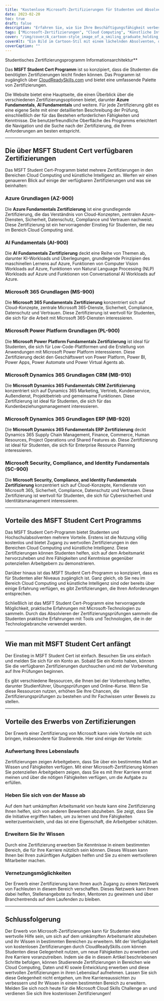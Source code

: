 ```yaml
---
title: "Kostenlose Microsoft-Zertifizierungen für Studenten und Absolventen"
date: 2023-02-20
toc: true
draft: false
description: "Erfahren Sie, wie Sie Ihre Beschäftigungsfähigkeit verbessern und Ihre Fähigkeiten in den Bereichen Cloud Computing und künstliche Intelligenz mit den kostenlosen Microsoft-Zertifizierungen, die über das MSFT Student Cert-Programm auf CloudReadySkills.com verfügbar sind, erweitern können."
tags: ["Microsoft-Zertifizierungen", "Cloud Computing", "Künstliche Intelligenz", "MSFT Student Cert", "Azure Fundamentals", "AI-Grundlagen", "Microsoft 365 Grundlagen", "Grundlagen der Power Platform", "Dynamics 365 Grundlagen CRM", "Dynamics 365 Grundlagen ERP", "Sicherheitskonformität und Identität", "CloudReadySkills", "Online-Bildung", "Berufliche Entwicklung", "IT-Zertifizierung", "Freie Bildung", "Online-Lernen", "Technische Fertigkeiten", "Beruflicher Aufstieg"]
cover: "/img/cover/A_cartoon-style_image_of_a_smiling_graduate_holding_a_laptop.png"
coverAlt: "Ein Bild im Cartoon-Stil mit einem lächelnden Absolventen, der einen Laptop und eine Urkunde in der Hand hält, während er vor einem Computerserver mit Wolken im Hintergrund steht und die Verbindung zwischen Cloud Computing und beruflichem Aufstieg darstellt."
coverCaption: ""
---
```

 Studentisches Zertifizierungsprogramm Informationsarchitektur**

Das **MSFT Student Cert Programm** ist so konzipiert, dass die Studenten die benötigten Zertifizierungen leicht finden können. Das Programm ist zugänglich über [CloudReadySkills.com](https://msftstudentcert.cloudreadyskills.com/) und bietet eine umfassende Palette von Zertifizierungen.

Die Website bietet eine Hauptseite, die einen Überblick über die verschiedenen Zertifizierungsoptionen bietet, darunter **Azure Fundamentals**, **AI Fundamentals** und weitere. Für jede Zertifizierung gibt es eine eigene Seite mit einer detaillierten Beschreibung der Prüfung, einschließlich der für das Bestehen erforderlichen Fähigkeiten und Kenntnisse. Die benutzerfreundliche Oberfläche des Programms erleichtert die Navigation und die Suche nach der Zertifizierung, die Ihren Anforderungen am besten entspricht.

______

## Die über MSFT Student Cert verfügbaren Zertifizierungen

Das MSFT Student Cert-Programm bietet mehrere Zertifizierungen in den Bereichen Cloud Computing und künstliche Intelligenz an. Werfen wir einen genaueren Blick auf einige der verfügbaren Zertifizierungen und was sie beinhalten:

### Azure Grundlagen (AZ-900)

Die **Azure Fundamentals Zertifizierung** ist eine grundlegende Zertifizierung, die das Verständnis von Cloud-Konzepten, zentralen Azure-Diensten, Sicherheit, Datenschutz, Compliance und Vertrauen nachweist. Diese Zertifizierung ist ein hervorragender Einstieg für Studenten, die neu im Bereich Cloud Computing sind.

### AI Fundamentals (AI-900)

Die **AI Fundamentals Zertifizierung** deckt eine Reihe von Themen ab, darunter KI-Workloads und Überlegungen, grundlegende Prinzipien des maschinellen Lernens auf Azure, Funktionen von Computer Vision Workloads auf Azure, Funktionen von Natural Language Processing (NLP) Workloads auf Azure und Funktionen von Conversational AI Workloads auf Azure.

### Microsoft 365 Grundlagen (MS-900)

Die **Microsoft 365 Fundamentals Zertifizierung** konzentriert sich auf Cloud-Konzepte, zentrale Microsoft 365-Dienste, Sicherheit, Compliance, Datenschutz und Vertrauen. Diese Zertifizierung ist wertvoll für Studenten, die sich für die Arbeit mit Microsoft 365-Diensten interessieren.

### Microsoft Power Platform Grundlagen (PL-900)

Die **Microsoft Power Platform Fundamentals Zertifizierung** ist ideal für Studenten, die sich für Low-Code-Plattformen und die Erstellung von Anwendungen mit Microsoft Power Platform interessieren. Diese Zertifizierung deckt den Geschäftswert von Power Platform, Power BI, Power Apps, Power Automate und Power Virtual Agents ab.

### Microsoft Dynamics 365 Grundlagen CRM (MB-910)

Die **Microsoft Dynamics 365 Fundamentals CRM Zertifizierung** konzentriert sich auf Dynamics 365 Marketing, Vertrieb, Kundenservice, Außendienst, Projektbetrieb und gemeinsame Funktionen. Diese Zertifizierung ist ideal für Studenten, die sich für das Kundenbeziehungsmanagement interessieren.

### Microsoft Dynamics 365 Grundlagen ERP (MB-920)

Die **Microsoft Dynamics 365 Fundamentals ERP Zertifizierung** deckt Dynamics 365 Supply Chain Management, Finance, Commerce, Human Resources, Project Operations und Shared Features ab. Diese Zertifizierung ist ideal für Studenten, die sich für Enterprise Resource Planning interessieren.

### Microsoft Security, Compliance, and Identity Fundamentals (SC-900)

Die **Microsoft Security, Compliance, and Identity Fundamentals Zertifizierung** konzentriert sich auf Cloud-Konzepte, Kerndienste von Microsoft 365, Sicherheit, Compliance, Datenschutz und Vertrauen. Diese Zertifizierung ist wertvoll für Studenten, die sich für Cybersicherheit und Identitätsmanagement interessieren.

______

## Vorteile des MSFT Student Cert Programms

Das MSFT Student Cert-Programm bietet Studenten und Hochschulabsolventen mehrere Vorteile. Erstens ist die Nutzung völlig kostenlos und bietet Zugang zu wertvollen Zertifizierungen in den Bereichen Cloud Computing und künstliche Intelligenz. Diese Zertifizierungen können Studenten helfen, sich auf dem Arbeitsmarkt hervorzuheben und ihre Fähigkeiten und Kenntnisse gegenüber potenziellen Arbeitgebern zu demonstrieren.

Darüber hinaus ist das MSFT Student Cert-Programm so konzipiert, dass es für Studenten aller Niveaus zugänglich ist. Ganz gleich, ob Sie neu im Bereich Cloud Computing und künstliche Intelligenz sind oder bereits über einige Erfahrung verfügen, es gibt Zertifizierungen, die Ihren Anforderungen entsprechen.

Schließlich ist das MSFT Student Cert-Programm eine hervorragende Möglichkeit, praktische Erfahrungen mit Microsoft-Technologien zu sammeln. Durch das Absolvieren der Zertifizierungsprüfungen sammeln die Studenten praktische Erfahrungen mit Tools und Technologien, die in der Technologiebranche verwendet werden.

______

## Wie man mit MSFT Student Cert anfängt

Der Einstieg in MSFT Student Cert ist einfach. Besuchen Sie uns einfach und melden Sie sich für ein Konto an. Sobald Sie ein Konto haben, können Sie die verfügbaren Zertifizierungen durchsuchen und mit der Vorbereitung auf Ihre Prüfungen beginnen.

Es gibt verschiedene Ressourcen, die Ihnen bei der Vorbereitung helfen, darunter Studienführer, Übungsprüfungen und Online-Kurse. Wenn Sie diese Ressourcen nutzen, erhöhen Sie Ihre Chancen, die Zertifizierungsprüfungen zu bestehen und Ihr Fachwissen unter Beweis zu stellen.

______

## Vorteile des Erwerbs von Zertifizierungen

Der Erwerb einer Zertifizierung von Microsoft kann viele Vorteile mit sich bringen, insbesondere für Studierende. Hier sind einige der Vorteile:

### Aufwertung Ihres Lebenslaufs
Zertifizierungen zeigen Arbeitgebern, dass Sie über ein bestimmtes Maß an Wissen und Fähigkeiten verfügen. Mit einer Microsoft-Zertifizierung können Sie potenziellen Arbeitgebern zeigen, dass Sie es mit Ihrer Karriere ernst meinen und über die nötigen Fähigkeiten verfügen, um die Aufgabe zu erfüllen.

### Heben Sie sich von der Masse ab
Auf dem hart umkämpften Arbeitsmarkt von heute kann eine Zertifizierung Ihnen helfen, sich von anderen Bewerbern abzuheben. Sie zeigt, dass Sie die Initiative ergriffen haben, um zu lernen und Ihre Fähigkeiten weiterzuentwickeln, und das ist eine Eigenschaft, die Arbeitgeber schätzen.

### Erweitern Sie Ihr Wissen
Durch eine Zertifizierung erwerben Sie Kenntnisse in einem bestimmten Bereich, die für Ihre Karriere nützlich sein können. Dieses Wissen kann Ihnen bei Ihren zukünftigen Aufgaben helfen und Sie zu einem wertvolleren Mitarbeiter machen.

### Vernetzungsmöglichkeiten
Der Erwerb einer Zertifizierung kann Ihnen auch Zugang zu einem Netzwerk von Fachleuten in diesem Bereich verschaffen. Dieses Netzwerk kann Ihnen dabei helfen, Stellenangebote zu finden, Mentoren zu gewinnen und über Branchentrends auf dem Laufenden zu bleiben.

______

## Schlussfolgerung

Der Erwerb von Microsoft-Zertifizierungen kann für Studenten eine wertvolle Hilfe sein, um sich auf dem umkämpften Arbeitsmarkt abzuheben und ihr Wissen in bestimmten Bereichen zu erweitern. Mit der Verfügbarkeit von kostenlosen Zertifizierungen durch CloudReadySkills.com können Studenten diese Gelegenheit nutzen, um neue Fähigkeiten zu erwerben und ihre Karriere voranzutreiben. Indem sie die in diesem Artikel beschriebenen Schritte befolgen, können Studierende Zertifizierungen in Bereichen wie Cloud Computing, Daten und KI sowie Entwicklung erwerben und diese wertvollen Zertifizierungen in ihren Lebenslauf aufnehmen. Lassen Sie sich diese Gelegenheit nicht entgehen, um Ihre Karriereaussichten zu verbessern und Ihr Wissen in einem bestimmten Bereich zu erweitern. Melden Sie sich noch heute für die Microsoft Cloud Skills Challenge an und verdienen Sie sich Ihre kostenlosen Zertifizierungen!

